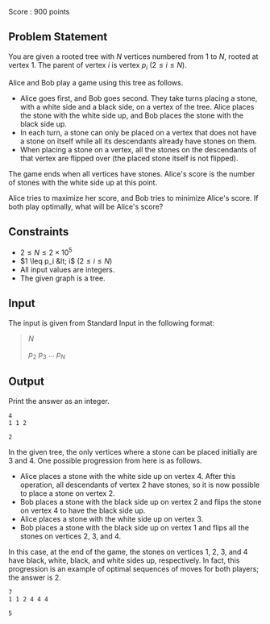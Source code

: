 Score : $900$ points

## Problem Statement

You are given a rooted tree with $N$ vertices numbered from $1$ to $N$, rooted at vertex $1$. The parent of vertex $i$ is vertex $p_i$ ($2\leq i\leq N$).

Alice and Bob play a game using this tree as follows.

- Alice goes first, and Bob goes second. They take turns placing a stone, with a white side and a black side, on a vertex of the tree. Alice places the stone with the white side up, and Bob places the stone with the black side up.
- In each turn, a stone can only be placed on a vertex that does not have a stone on itself while all its descendants already have stones on them.
- When placing a stone on a vertex, all the stones on the descendants of that vertex are flipped over (the placed stone itself is not flipped).

The game ends when all vertices have stones. Alice's score is the number of stones with the white side up at this point.

Alice tries to maximize her score, and Bob tries to minimize Alice's score. If both play optimally, what will be Alice's score?

## Constraints

- $2 \leq N \leq 2 \times 10^5$
- $1 \leq p_i &lt; i$ $(2\leq i \leq N)$
- All input values are integers.
- The given graph is a tree.

## Input

The input is given from Standard Input in the following format:

> $N$
> 
> $p_2$ $p_3$ $\ldots$ $p_N$

## Output

Print the answer as an integer.

```input1
4
1 1 2
```

```output1
2
```

In the given tree, the only vertices where a stone can be placed initially are $3$ and $4$. One possible progression from here is as follows.

- Alice places a stone with the white side up on vertex $4$. After this operation, all descendants of vertex $2$ have stones, so it is now possible to place a stone on vertex $2$.
- Bob places a stone with the black side up on vertex $2$ and flips the stone on vertex $4$ to have the black side up.
- Alice places a stone with the white side up on vertex $3$.
- Bob places a stone with the black side up on vertex $1$ and flips all the stones on vertices $2$, $3$, and $4$.

In this case, at the end of the game, the stones on vertices $1$, $2$, $3$, and $4$ have black, white, black, and white sides up, respectively. In fact, this progression is an example of optimal sequences of moves for both players; the answer is $2$.

```input2
7
1 1 2 4 4 4
```

```output2
5
```